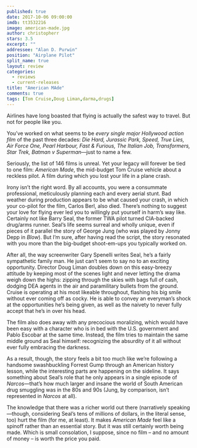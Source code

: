 ```yaml
---
published: true
date: 2017-10-06 09:00:00
imdb: tt3532216
image: american-made.jpg
author: christopherr
stars: 3.5
excerpt: ""
addressee: "Alan D. Purwin"
position: "Airplane Pilot"
split_name: true
layout: review
categories: 
  - reviews
  - current-releases
title: "American MAde"
comments: true
tags: [Tom Cruise,Doug Liman,darma,drugs]
---
```


Airlines have long boasted that flying is actually the safest way to travel. But not for people like you.

You’ve worked on what seems to be _every single major Hollywood action film_ of the past three decades: _Die Hard, Jurassic Park, Speed, True Lies, Air Force One, Pearl Harbour, Fast &amp; Furious, The Italian Job, Transformers, Star Trek, Batman v Superman_—just to name a few.

Seriously, the list of 146 films is unreal. Yet your legacy will forever be tied to one film: _American Made_, the mid-budget Tom Cruise vehicle about a reckless pilot. A film during which you lost your life in a plane crash.

Irony isn’t the right word. By all accounts, you were a consummate professional, meticulously planning each and every aerial stunt. Bad weather during production appears to be what caused your crash, in which your co-pilot for the film, Carlos Berl, also died. There’s nothing to suggest your love for flying ever led you to willingly put yourself in harm’s way like. Certainly not like Barry Seal, the former TWA pilot turned CIA-backed drug/arms runner. Seal’s life seems surreal and wholly unique, even if pieces of it parallel the story of George Jung (who was played by Jonny Depp in _Blow_). But I’m sure, after having read the script, the story resonated with you more than the big-budget shoot-em-ups you typically worked on.

After all, the way screenwriter Gary Spenelli writes Seal, he’s a fairly sympathetic family man. He just can’t seem to say no to an exciting opportunity. Director Doug Liman doubles down on this easy-breezy attitude by keeping most of the scenes light and never letting the drama weigh down the highs: zipping through the skies with bags full of cash, dodging DEA agents in the air and paramilitary bullets from the ground. Cruise is operating at his most likeable throughout, flashing his big smile without ever coming off as cocky. He is able to convey an everyman’s shock at the opportunities he’s being given, as well as the naivety to never fully accept that he’s in over his head.

The film also does away with any precocious moralizing, which would have been easy with a character who is in bed with the U.S. government and Pablo Escobar at the same time. Instead, the film tries to maintain the same middle ground as Seal himself: recognizing the absurdity of it all without ever fully embracing the darkness.

As a result, though, the story feels a bit too much like we’re following a handsome swashbuckling Forrest Gump through an American history lesson, while the interesting parts are happening on the sideline. It says something about Seal’s role that he only appears in a single episode of _Narcos_—that’s how much larger and insane the world of South American drug smuggling was in the 80s and 90s (Jung, by comparison, isn’t represented in _Narcos_ at all).

The knowledge that there was a richer world out there (narratively speaking—though, considering Seal’s tens of millions of dollars, in the literal sense, too) hurt the film (for me, at least). It makes _American Made_ feel like a spinoff rather than an essential story. But it was still certainly worth being made. Which is small consolation, I suppose, since no film – and no amount of money – is worth the price you paid.